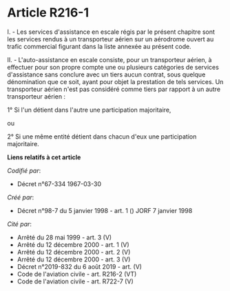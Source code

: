 # Article R216-1

I. - Les services d'assistance en escale régis par le présent chapitre sont les services rendus à un transporteur aérien sur
un aérodrome ouvert au trafic commercial figurant dans la liste annexée au présent code.

II. - L'auto-assistance en escale consiste, pour un transporteur aérien, à effectuer pour son propre compte une ou plusieurs
catégories de services d'assistance sans conclure avec un tiers aucun contrat, sous quelque dénomination que ce soit, ayant
pour objet la prestation de tels services. Un transporteur aérien n'est pas considéré comme tiers par rapport à un autre
transporteur aérien :

1° Si l'un détient dans l'autre une participation majoritaire,

ou

2° Si une même entité détient dans chacun d'eux une participation majoritaire.

**Liens relatifs à cet article**

_Codifié par_:

  - Décret n°67-334 1967-03-30

_Créé par_:

  - Décret n°98-7 du 5 janvier 1998 - art. 1 () JORF 7 janvier 1998

_Cité par_:

  - Arrêté du 28 mai 1999 - art. 3 (V)
  - Arrêté du 12 décembre 2000 - art. 1 (V)
  - Arrêté du 12 décembre 2000 - art. 2 (V)
  - Arrêté du 12 décembre 2000 - art. 3 (V)
  - Décret n°2019-832 du 6 août 2019 - art. (V)
  - Code de l'aviation civile - art. R216-2 (VT)
  - Code de l'aviation civile - art. R722-7 (V)
